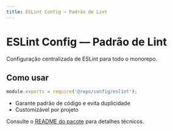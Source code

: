 ```yaml
---
title: ESLint Config — Padrão de Lint
---
```


# ESLint Config — Padrão de Lint

Configuração centralizada de ESLint para todo o monorepo.

## Como usar

```js
module.exports = require('@repo/config/eslint');
```

- Garante padrão de código e evita duplicidade
- Customizável por projeto

Consulte o [README do pacote](../../../packages/config/eslint/README.md) para detalhes técnicos.
